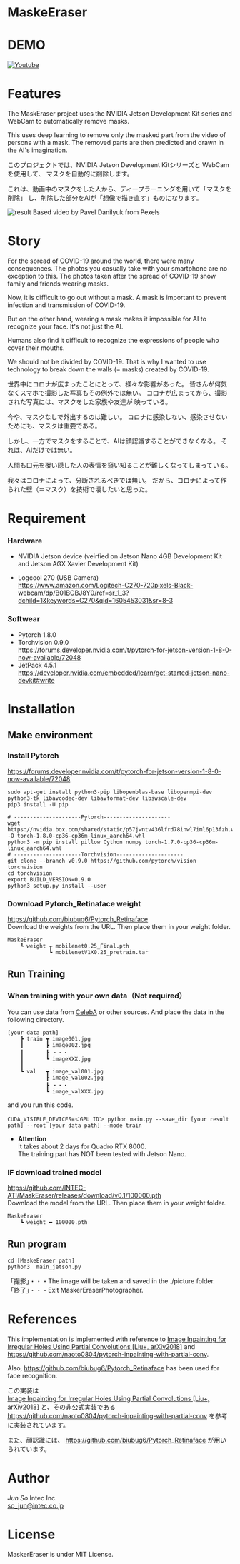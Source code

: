# MaskeEraser
# DEMO
[![Youtube](https://img.youtube.com/vi/_64TB1FESc8/0.jpg)](https://www.youtube.com/watch?v=_64TB1FESc8)

# Features
The MaskEraser project uses the NVIDIA Jetson Development Kit series 
and WebCam to automatically remove masks.

This uses deep learning to remove only the masked part from 
the video of persons with a mask. 
The removed parts are then predicted and drawn in the AI's imagination.

このプロジェクトでは、NVIDIA Jetson Development Kitシリーズと
WebCamを使用して、 マスクを自動的に削除します。

これは、動画中のマスクをした人から、ディープラーニングを用いて「マスクを削除」
し、削除した部分をAIが「想像で描き直す」ものになります。

![result](https://github.com/INTEC-ATI/MaskEraser/blob/main/git.gif)
Based video by Pavel Danilyuk from Pexels

# Story
For the spread of COVID-19 around the world, 
there were many consequences. The photos you casually take 
with your smartphone are no exception to this. The photos taken 
after the spread of COVID-19 show family and friends wearing masks.

Now, it is difficult to go out without a mask.
A mask is important to prevent infection and transmission of 
COVID-19.

But on the other hand, 
wearing a mask makes it impossible for AI to recognize your face. 
It's not just the AI.

Humans also find it difficult to recognize the expressions of 
people who cover their mouths.

We should not be divided by COVID-19.
That is why I wanted to use technology to break down 
the walls (= masks) created by COVID-19.

世界中にコロナが広まったことにとって、様々な影響があった。
皆さんが何気なくスマホで撮影した写真もその例外では無い。
コロナが広まってから、撮影された写真には、マスクをした家族や友達が
映っている。

今や、マスクなしで外出するのは難しい。
コロナに感染しない、感染させないためにも、マスクは重要である。

しかし、一方でマスクをすることで、AIは顔認識することができなくなる。
それは、AIだけでは無い。

人間も口元を覆い隠した人の表情を窺い知ることが難しくなってしまっている。

我々はコロナによって、分断されるべきでは無い。
だから、コロナによって作られた壁（＝マスク）を技術で壊したいと思った。

# Requirement
### Hardware
- NVIDIA Jetson device (veirfied on Jetson Nano 4GB Development Kit and Jetson AGX Xavier Development Kit)

- Logcool 270 (USB Camera)   
https://www.amazon.com/Logitech-C270-720pixels-Black-webcam/dp/B01BGBJ8Y0/ref=sr_1_3?dchild=1&keywords=C270&qid=1605453031&sr=8-3
  
### Softwear
- Pytorch 1.8.0  
- Torchvision 0.9.0  
 https://forums.developer.nvidia.com/t/pytorch-for-jetson-version-1-8-0-now-available/72048
- JetPack 4.5.1  
 https://developer.nvidia.com/embedded/learn/get-started-jetson-nano-devkit#write
# Installation
## Make environment

### Install Pytorch
https://forums.developer.nvidia.com/t/pytorch-for-jetson-version-1-8-0-now-available/72048  

```
sudo apt-get install python3-pip libopenblas-base libopenmpi-dev python3-tk libavcodec-dev libavformat-dev libswscale-dev
pip3 install -U pip

# ---------------------Pytorch---------------------
wget https://nvidia.box.com/shared/static/p57jwntv436lfrd78inwl7iml6p13fzh.whl -O torch-1.8.0-cp36-cp36m-linux_aarch64.whl
python3 -m pip install pillow Cython numpy torch-1.7.0-cp36-cp36m-linux_aarch64.whl
# ---------------------Torchvision---------------------
git clone --branch v0.9.0 https://github.com/pytorch/vision torchvision
cd torchvision
export BUILD_VERSION=0.9.0
python3 setup.py install --user
```

### Download Pytorch_Retinaface weight
https://github.com/biubug6/Pytorch_Retinaface  
Download the weights from the URL. Then place them in your weight folder.
```
MaskeEraser
    ┗ weight ┳ mobilenet0.25_Final.pth
             ┗ mobilenetV1X0.25_pretrain.tar
```

## Run Training
### When training with your own data（Not required）

You can use data from [CelebA][1] or other sources.
And place the data in the following directory.

[1]:http://mmlab.ie.cuhk.edu.hk/projects/CelebA.html  

```
[your data path]
    ┣ train ┳ image001.jpg
    ┃       ┣ image002.jpg
    ┃       ┣ ・・・
    ┃       ┗ imageXXX.jpg
    ┃ 
    ┗ val   ┳ image_val001.jpg   
            ┣ image_val002.jpg
            ┣ ・・・
            ┗ image_valXXX.jpg   
```
and you run this code.
```
CUDA_VISIBLE_DEVICES=＜GPU ID＞ python main.py --save_dir [your result path] --root [your data path] --mode train 
```
- __Attention__  
It takes about 2 days for Quadro RTX 8000.  
The training part has NOT been tested with Jetson Nano.

### IF download trained model
https://github.com/INTEC-ATI/MaskEraser/releases/download/v0.1/100000.pth  
Download the model from the URL. Then place them in your weight folder.
```
MaskeEraser
    ┗ weight ━ 100000.pth
```

## Run program
```
cd [MaskeEraser path]
python3  main_jetson.py
```
「撮影」・・・The image will be taken and saved in the ./picture folder.  
「終了」・・・Exit MaskerEraserPhotographer.

# References
This implementation is implemented with reference to [Image Inpainting for Irregular Holes Using Partial Convolutions [Liu+, arXiv2018]][3] and 
https://github.com/naoto0804/pytorch-inpainting-with-partial-conv.

Also, https://github.com/biubug6/Pytorch_Retinaface has been used for face recognition.

この実装は  
[Image Inpainting for Irregular Holes Using Partial Convolutions [Liu+, arXiv2018]][3]
と、その非公式実装である
https://github.com/naoto0804/pytorch-inpainting-with-partial-conv
を参考に実装されています。

また、顔認識には、
https://github.com/biubug6/Pytorch_Retinaface
が用いられています。

<!--[2]:https://arxiv.org/abs/1804.07723-->
[3]:https://github.com/NVIDIA/partialconv

# Author
*Jun So* Intec Inc.  
<so_jun@intec.co.jp>

# License
MaskerEraser is under MIT License.


